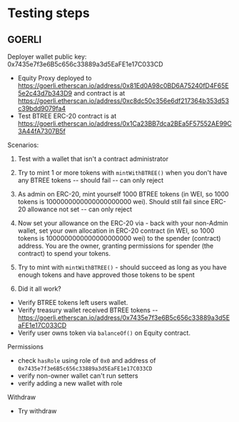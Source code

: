 # Testing steps

## GOERLI

Deployer wallet public key: 0x7435e7f3e6B5c656c33889a3d5EaFE1e17C033CD

-   Equity Proxy deployed to https://goerli.etherscan.io/address/0x81Ed0A98c0BD6A75240fD4F65E5e2c43d7b343D9 and contract is at https://goerli.etherscan.io/address/0xc8dc50c356e6df217364b353d53c39bdd9079fa4
-   Test BTREE ERC-20 contract is at https://goerli.etherscan.io/address/0x1Ca23BB7dca2BEa5F57552AE99C3A44fA7307B5f

Scenarios:

1.  Test with a wallet that isn't a contract administrator

2.  Try to mint 1 or more tokens with `mintWithBTREE()` when you don't have any BTREE tokens -- should fail -- can only reject

3.  As admin on ERC-20, mint yourself 1000 BTREE tokens (in WEI, so 1000 tokens is 1000000000000000000000 wei). Should still fail since ERC-20 allowance not set -- can only reject

4.  Now set your allowance on the ERC-20 via - back with your non-Admin wallet, set your own allocation in ERC-20 contract (in WEI, so 1000 tokens is 1000000000000000000000 wei) to the spender (contract) address. You are the owner, granting permissions for spender (the contract) to spend your tokens.

5.  Try to mint with `mintWithBTREE()` - should succeed as long as you have enough tokens and have approved those tokens to be spent

6.  Did it all work?

-   Verify BTREE tokens left users wallet.
-   Verify treasury wallet received BTREE tokens -- https://goerli.etherscan.io/address/0x7435e7f3e6B5c656c33889a3d5EaFE1e17C033CD
-   Verify user owns token via `balanceOf()` on Equity contract.

Permissions

-   check `hasRole` using role of `0x0` and address of `0x7435e7f3e6B5c656c33889a3d5EaFE1e17C033CD`
-   verify non-owner wallet can't run setters
-   verify adding a new wallet with role

Withdraw

-   Try withdraw
